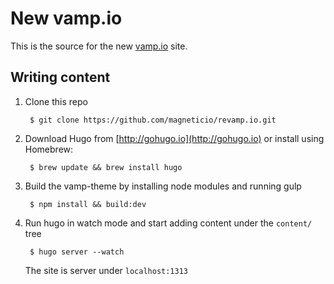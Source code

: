 # New vamp.io

This is the source for the new [vamp.io](http://vamp.io) site. 

## Writing content
    
1. Clone this repo
    
        $ git clone https://github.com/magneticio/revamp.io.git
        
2. Download Hugo from [http://gohugo.io](http://gohugo.io) or install using Homebrew:
    
        $ brew update && brew install hugo

3. Build the vamp-theme by installing node modules and running gulp

        $ npm install && build:dev


4. Run hugo in watch mode and start adding content under the `content/` tree

        $ hugo server --watch

    The site is server under `localhost:1313`
